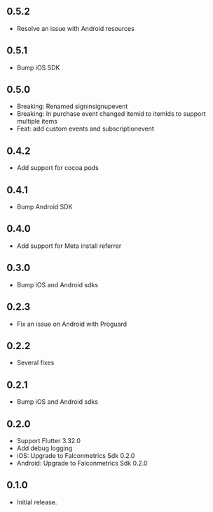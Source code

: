 ## 0.5.2
* Resolve an issue with Android resources

## 0.5.1
* Bump iOS SDK

## 0.5.0
* Breaking: Renamed signinsignupevent
* Breaking: In purchase event changed itemid to itemIds to support multiple items
* Feat: add custom events and subscriptionevent

## 0.4.2
* Add support for cocoa pods

## 0.4.1
* Bump Android SDK

## 0.4.0
* Add support for Meta install referrer

## 0.3.0
* Bump iOS and Android sdks

## 0.2.3
* Fix an issue on Android with Proguard

## 0.2.2
* Several fixes

## 0.2.1
* Bump iOS and Android sdks

## 0.2.0

* Support Flutter 3.32.0
* Add debug logging
* iOS: Upgrade to Falconmetrics Sdk 0.2.0
* Android: Upgrade to Falconmetrics Sdk 0.2.0


## 0.1.0

* Initial release.
